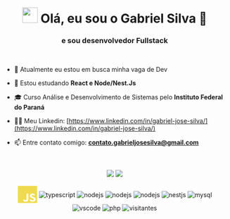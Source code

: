 <h1 align="center">
  <img height="35px" src="https://raw.githubusercontent.com/MartinHeinz/MartinHeinz/master/wave.gif" width="35px"/>
  Olá, eu sou o Gabriel Silva 🥷
</h1>

<h3 align="center">
  e sou desenvolvedor Fullstack
</h3> 

<br>

- 🦞 Atualmente eu estou em busca minha vaga de Dev

- 🌱 Estou estudando **React e Node/Nest.Js**

- 🎓 Curso Análise e Desenvolvimento de Sistemas pelo **Instituto Federal do Paraná**

- 👨‍💻 Meu Linkedin: [https://www.linkedin.com/in/gabriel-jose-silva/](https://www.linkedin.com/in/gabriel-jose-silva/)

- 📫 Entre contato comigo: **contato.gabrieljosesilva@gmail.com**

<br>
<br>
<div align="center" width: "40rem">
    <img height="170em" src="https://github-readme-stats.vercel.app/api?username=gabriellgjs&show_icons=true&theme=tokyonight"/>
    <img height="170em" src="https://github-readme-stats.vercel.app/api/top-langs/?username=gabriellgjs&layout=compact&theme=tokyonight"/>
</div>

<br>

  <div align="center">
     <img align="center" alt="javascript" height="40" width="45" src="https://raw.githubusercontent.com/devicons/devicon/master/icons/javascript/javascript-plain.svg"/>
     <img align="center" alt="typescript" height="40" width="45" src="https://cdn.jsdelivr.net/gh/devicons/devicon/icons/typescript/typescript-original.svg"/>
     <img align="center" alt="nodejs" height="40" width="45" src="https://cdn.jsdelivr.net/gh/devicons/devicon/icons/react/react-original.svg" />
     <img align="center" alt="nodejs" height="40" width="45" src="https://cdn.jsdelivr.net/gh/devicons/devicon/icons/tailwindcss/tailwindcss-plain.svg" />
     <img align="center" alt="nodejs" height="40" width="45" src="https://cdn.jsdelivr.net/gh/devicons/devicon/icons/nodejs/nodejs-original.svg" />
     <img align="center" alt="nestjs" height="40" width="45" src="https://cdn.jsdelivr.net/gh/devicons/devicon/icons/nestjs/nestjs-plain.svg">  
     <img align="center" alt="mysql" height="40" width="45" src="https://cdn.jsdelivr.net/gh/devicons/devicon/icons/mysql/mysql-original.svg" />
     <img align="center" alt="vscode" height="40" width="45"  src="https://cdn.jsdelivr.net/gh/devicons/devicon/icons/vscode/vscode-original.svg">
     <img align="center" alt="php" height="40" width="45" src="https://cdn.jsdelivr.net/gh/devicons/devicon/icons/php/php-original.svg" /> 
     <img align="center" alt="visitantes" height="22" src="https://visitor-badge.laobi.icu/badge?page_id=gabriellgjs.gabriellgjs") />
</div>
<br>
